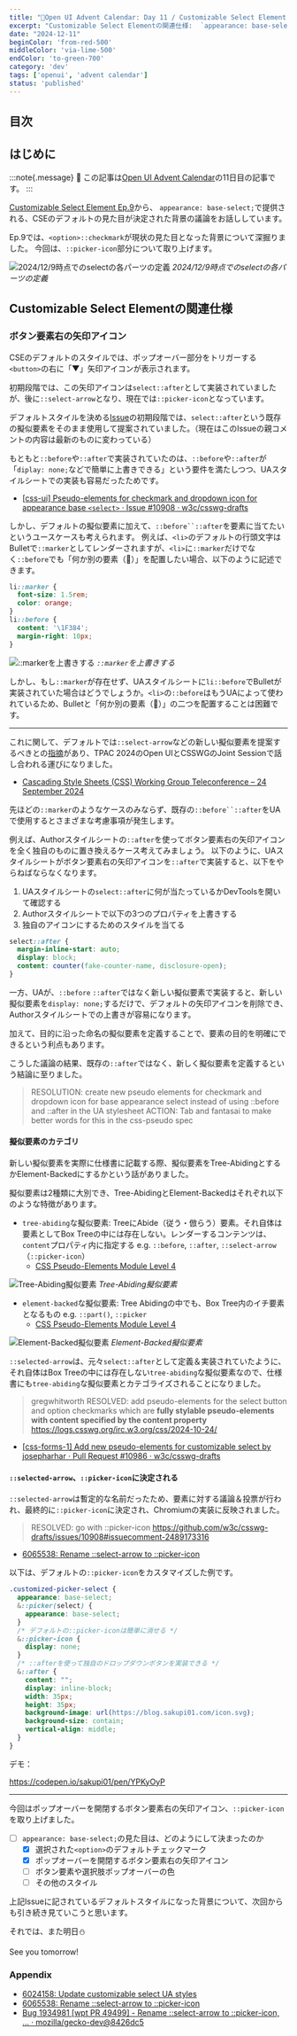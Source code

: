 ```yaml
---
title: "🎄Open UI Advent Calendar: Day 11 / Customizable Select Element Ep.9"
excerpt: "Customizable Select Elementの関連仕様:  `appearance: base-select;` - `::picker-icon`のデフォルトスタイルはどうやって決まったのか"
date: "2024-12-11"
beginColor: 'from-red-500'
middleColor: 'via-lime-500'
endColor: 'to-green-700'
category: 'dev'
tags: ['openui', 'advent calendar']
status: 'published'
---
```

## 目次

## はじめに

:::note{.message}
🎄 この記事は[Open UI Advent Calendar](https://adventar.org/calendars/10293)の11日目の記事です。
:::

[Customizable Select Element Ep.9](https://blog.sakupi01.com/dev/articles/2024-openui-advent-8)から、 `appearance: base-select;`で提供される、CSEのデフォルトの見た目が決定された背景の議論をお話ししています。

Ep.9では、`<option>::checkmark`が現状の見た目となった背景について深掘りました。
今回は、`::picker-icon`部分について取り上げます。

![2024/12/9時点でのselectの各パーツの定義](/select-anatomy.png)
*2024/12/9時点でのselectの各パーツの定義*

## Customizable Select Elementの関連仕様

### ボタン要素右の矢印アイコン

CSEのデフォルトのスタイルでは、ポップオーバー部分をトリガーする`<button>`の右に「▼」矢印アイコンが表示されます。

初期段階では、この矢印アイコンは`select::after`として実装されていましたが、後に`::select-arrow`となり、現在では`::picker-icon`となっています。

デフォルトスタイルを決める[Issue](https://github.com/w3c/csswg-drafts/issues/10857)の初期段階では、`select::after`という既存の擬似要素をそのまま使用して提案されていました。（現在はこのIssueの親コメントの内容は最新のものに変わっている）

もともと`::before`や`::after`で実装されていたのは、`::before`や`::after`が「`diplay: none;`などで簡単に上書きできる」という要件を満たしつつ、UAスタイルシートでの実装も容易だったためです。

- [[css-ui] Pseudo-elements for checkmark and dropdown icon for appearance base `<select>` · Issue #10908 · w3c/csswg-drafts](https://github.com/w3c/csswg-drafts/issues/10908)

しかし、デフォルトの擬似要素に加えて、`::before``::after`を要素に当てたいというユースケースも考えられます。
例えば、`<li>`のデフォルトの行頭文字はBulletで`::marker`としてレンダーされますが、`<li>`に`::marker`だけでなく`::before`でも「何か別の要素（🎄）」を配置したい場合、以下のように記述できます。

```css
li::marker {
  font-size: 1.5rem;
  color: orange;
}
li::before {
  content: '\1F384';
  margin-right: 10px;
}
```

![`::marker`を上書きする](/marker-null-list.png)
*`::marker`を上書きする*

しかし、もし`::marker`が存在せず、UAスタイルシートに`li::before`でBulletが実装されていた場合はどうでしょうか。`<li>`の`::before`はもうUAによって使われているため、Bulletと「何か別の要素（🎄）」の二つを配置することは困難です。

***

これに関して、デフォルトでは`::select-arrow`などの新しい擬似要素を提案するべきとの[指摘](https://github.com/w3c/csswg-drafts/issues/10857#issuecomment-2347867882)があり、TPAC 2024のOpen UIとCSSWGのJoint Sessionで話し合われる運びになりました。

- [Cascading Style Sheets (CSS) Working Group Teleconference – 24 September 2024](https://www.w3.org/2024/09/24-css-minutes.html#t07)

先ほどの`::marker`のようなケースのみならず、既存の`::before``::after`をUAで使用するとさまざまな考慮事項が発生します。

例えば、Authorスタイルシートの`::after`を使ってボタン要素右の矢印アイコンを全く独自のものに置き換えるケース考えてみましょう。
以下のように、UAスタイルシートがボタン要素右の矢印アイコンを`::after`で実装すると、以下をやらねばならなくなります。

1. UAスタイルシートの`select::after`に何が当たっているかDevToolsを開いて確認する
2. Authorスタイルシートで以下の3つのプロパティを上書きする
3. 独自のアイコンにするためのスタイルを当てる

```css title={UAスタイルシート}
select::after {
  margin-inline-start: auto;
  display: block;
  content: counter(fake-counter-name, disclosure-open);
}
```

一方、UAが、`::before` `::after`ではなく新しい擬似要素で実装すると、新しい擬似要素を`display: none;`するだけで、デフォルトの矢印アイコンを削除でき、Authorスタイルシートでの上書きが容易になります。

加えて、目的に沿った命名の擬似要素を定義することで、要素の目的を明確にできるという利点もあります。

こうした議論の結果、既存の`::after`ではなく、新しく擬似要素を定義するという結論に至りました。

> RESOLUTION: create new pseudo elements for checkmark and dropdown icon for base appearance select instead of using ::before and ::after in the UA stylesheet
> ACTION: Tab and fantasai to make better words for this in the css-pseudo spec

#### 擬似要素のカテゴリ

新しい擬似要素を実際に仕様書に記載する際、擬似要素をTree-AbidingとするかElement-Backedにするかという話がありました。

擬似要素は2種類に大別でき、Tree-AbidingとElement-Backedはそれぞれ以下のような特徴があります。

- `tree-abiding`な擬似要素: TreeにAbide（従う・倣らう）要素。それ自体は要素としてBox Treeの中には存在しない。レンダーするコンテンツは、`content`プロパティ内に指定する e.g. `::before`, `::after`, `::select-arrow`（`::picker-icon`）
  - [CSS Pseudo-Elements Module Level 4](https://www.w3.org/TR/css-pseudo-4/#treelike)

![Tree-Abiding擬似要素](/tree-abiding.png)
*Tree-Abiding擬似要素*

- `element-backed`な擬似要素: Tree Abidingの中でも、Box Tree内のイチ要素となるもの e.g. `::part()`, `::picker`
  - [CSS Pseudo-Elements Module Level 4](https://drafts.csswg.org/css-pseudo-4/#element-backed)

![Element-Backed擬似要素](/element-backed.png)
*Element-Backed擬似要素*

`::selected-arrow`は、元々`select::after`として定義＆実装されていたように、それ自体はBox Treeの中には存在しない`tree-abiding`な擬似要素なので、仕様書にも`tree-abiding`な擬似要素とカテゴライズされることになりました。

> gregwhitworth RESOLVED: add pseudo-elements for the select button and option checkmarks which are **fully stylable pseudo-elements** **with content specified by the content property**
> https://logs.csswg.org/irc.w3.org/css/2024-10-24/

- [[css-forms-1] Add new pseudo-elements for customizable select by josepharhar · Pull Request #10986 · w3c/csswg-drafts](https://github.com/w3c/csswg-drafts/pull/10986)

#### `::selected-arrow`、`::picker-icon`に決定される

`::selected-arrow`は暫定的な名前だったため、要素に対する議論＆投票が行われ、最終的に`::picker-icon`に決定され、Chromiumの実装に反映されました。

> RESOLVED: go with ::picker-icon
> https://github.com/w3c/csswg-drafts/issues/10908#issuecomment-2489173316

- [6065538: Rename ::select-arrow to ::picker-icon](https://chromium-review.googlesource.com/c/chromium/src/+/6065538)

以下は、デフォルトの`::picker-icon`をカスタマイズした例です。

```css
.customized-picker-select {
  appearance: base-select;
  &::picker(select) {
    appearance: base-select;
  }
  /* デフォルトの::picker-iconは簡単に消せる */
  &::picker-icon {
    display: none;
  }
  /* ::afterを使って独自のドロップダウンボタンを実装できる */
  &::after {
    content: "";
    display: inline-block;
    width: 35px;
    height: 35px;
    background-image: url(https://blog.sakupi01.com/icon.svg);
    background-size: contain;
    vertical-align: middle;
  }
}
```

デモ：

https://codepen.io/sakupi01/pen/YPKyOyP

***

今回はポップオーバーを開閉するボタン要素右の矢印アイコン、`::picker-icon`を取り上げました。

- [ ] `appearance: base-select;`の見た目は、どのようにして決まったのか
  - [x] 選択された`<option>`のデフォルトチェックマーク
  - [x] ポップオーバーを開閉するボタン要素右の矢印アイコン
  - [ ] ボタン要素や選択肢ポップオーバーの色
  - [ ] その他のスタイル

上記Issueに記されているデフォルトスタイルになった背景について、次回からも引き続き見ていこうと思います。

それでは、また明日⛄

See you tomorrow!

### Appendix

- [6024158: Update customizable select UA styles](https://chromium-review.googlesource.com/c/chromium/src/+/6024158)
- [6065538: Rename ::select-arrow to ::picker-icon](https://chromium-review.googlesource.com/c/chromium/src/+/6065538)
- [Bug 1934981 [wpt PR 49499] - Rename ::select-arrow to ::picker-icon, … · mozilla/gecko-dev@8426dc5](https://github.com/mozilla/gecko-dev/commit/8426dc5cc270a53e4a5483d8084047b3f65bd990#diff-d05e7899d421ed4baeab371c3fb033fc4844bf46780313a6ae6b4c1d265dc883)
